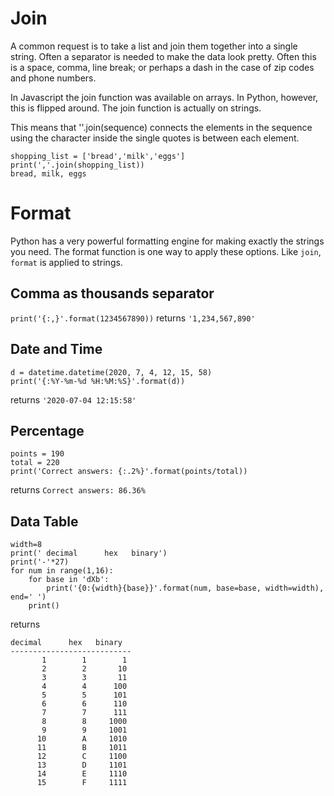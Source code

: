 # Join

A common request is to take a list and join them together into a single string. Often a separator is needed to make the data look pretty. Often this is a space, comma, line break; or perhaps a dash in the case of zip codes and phone numbers.

In Javascript the join function was available on arrays. In Python, however, this is flipped around. The join function is actually on strings.

This means that ''.join(sequence) connects the elements in the sequence using the character inside the single quotes is between each element.

```
shopping_list = ['bread','milk','eggs']
print(','.join(shopping_list))
bread, milk, eggs
```

# Format

Python has a very powerful formatting engine for making exactly the strings you need. The format function is one way to apply these options. Like `join`, `format` is applied to strings.

## Comma as thousands separator

`print('{:,}'.format(1234567890))` returns `'1,234,567,890'`

## Date and Time

```
d = datetime.datetime(2020, 7, 4, 12, 15, 58)
print('{:%Y-%m-%d %H:%M:%S}'.format(d))
```

returns `'2020-07-04 12:15:58'`

## Percentage

```
points = 190
total = 220
print('Correct answers: {:.2%}'.format(points/total))
```

returns `Correct answers: 86.36%`

## Data Table

```
width=8
print(' decimal      hex   binary')
print('-'*27)
for num in range(1,16):
    for base in 'dXb':
        print('{0:{width}{base}}'.format(num, base=base, width=width), end=' ')
    print()
```

returns

```
decimal      hex   binary
---------------------------
       1        1        1
       2        2       10
       3        3       11
       4        4      100
       5        5      101
       6        6      110
       7        7      111
       8        8     1000
       9        9     1001
      10        A     1010
      11        B     1011
      12        C     1100
      13        D     1101
      14        E     1110
      15        F     1111
```
